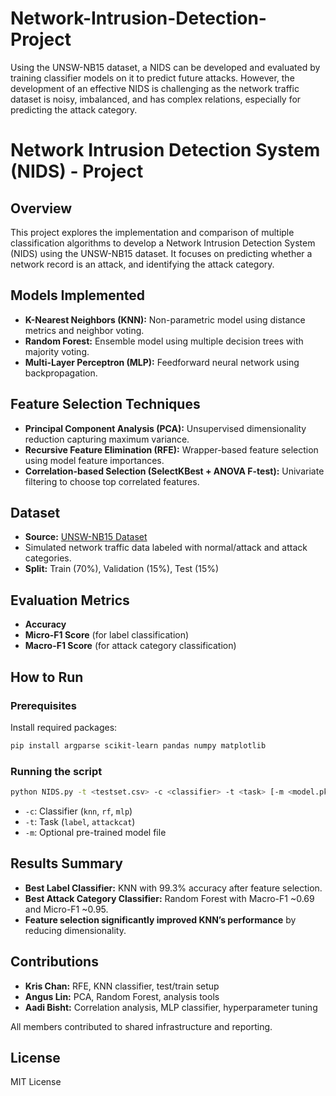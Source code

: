 # Network-Intrusion-Detection-Project

Using the UNSW-NB15 dataset, a NIDS can be developed and evaluated by training classifier models on it to predict future attacks. However, the development of an effective NIDS is challenging as the network traffic dataset is noisy, imbalanced, and has complex relations, especially for predicting the attack category.

# Network Intrusion Detection System (NIDS) - Project

## Overview

This project explores the implementation and comparison of multiple classification algorithms to develop a Network Intrusion Detection System (NIDS) using the UNSW-NB15 dataset. It focuses on predicting whether a network record is an attack, and identifying the attack category.

## Models Implemented

- **K-Nearest Neighbors (KNN):** Non-parametric model using distance metrics and neighbor voting.
- **Random Forest:** Ensemble model using multiple decision trees with majority voting.
- **Multi-Layer Perceptron (MLP):** Feedforward neural network using backpropagation.

## Feature Selection Techniques

- **Principal Component Analysis (PCA):** Unsupervised dimensionality reduction capturing maximum variance.
- **Recursive Feature Elimination (RFE):** Wrapper-based feature selection using model feature importances.
- **Correlation-based Selection (SelectKBest + ANOVA F-test):** Univariate filtering to choose top correlated features.

## Dataset

- **Source:** [UNSW-NB15 Dataset](https://www.unsw.adfa.edu.au/unsw-canberra-cyber/cybersecurity/ADFA-NB15-Datasets/)
- Simulated network traffic data labeled with normal/attack and attack categories.
- **Split:** Train (70%), Validation (15%), Test (15%)

## Evaluation Metrics

- **Accuracy**
- **Micro-F1 Score** (for label classification)
- **Macro-F1 Score** (for attack category classification)

## How to Run

### Prerequisites

Install required packages:

```bash
pip install argparse scikit-learn pandas numpy matplotlib
```

### Running the script

```bash
python NIDS.py -t <testset.csv> -c <classifier> -t <task> [-m <model.pkl>]
```

- `-c`: Classifier (`knn`, `rf`, `mlp`)
- `-t`: Task (`label`, `attackcat`)
- `-m`: Optional pre-trained model file

## Results Summary

- **Best Label Classifier:** KNN with 99.3% accuracy after feature selection.
- **Best Attack Category Classifier:** Random Forest with Macro-F1 ~0.69 and Micro-F1 ~0.95.
- **Feature selection significantly improved KNN’s performance** by reducing dimensionality.

## Contributions

- **Kris Chan:** RFE, KNN classifier, test/train setup
- **Angus Lin:** PCA, Random Forest, analysis tools
- **Aadi Bisht:** Correlation analysis, MLP classifier, hyperparameter tuning

All members contributed to shared infrastructure and reporting.

## License

MIT License
